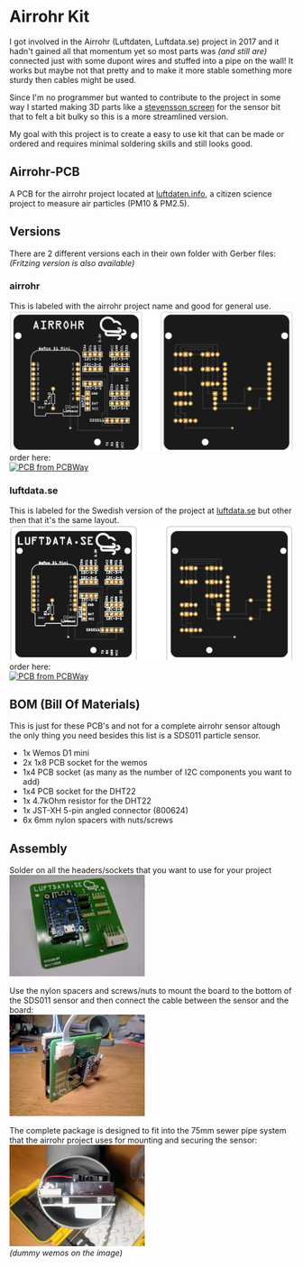 # Airrohr Kit

I got involved in the Airrohr (Luftdaten, Luftdata.se) project in 2017 and it hadn't gained all that momentum yet so most parts was _(and still are)_ connected just with some dupont wires and stuffed into a pipe on the wall! It works but maybe not that pretty and to make it more stable something more sturdy then cables might be used.

Since I'm no programmer but wanted to contribute to the project in some way I started making 3D parts like a [stevensson screen](https://www.thingiverse.com/thing:2821592) for the sensor bit that to felt a bit bulky so this is a more streamlined version.

My goal with this project is to create a easy to use kit that can be made or ordered and requires minimal soldering skills and still looks good.


## Airrohr-PCB
A PCB for the airrohr project located at [luftdaten.info](http://www.luftdaten.info), a citizen science project to measure air particles (PM10 & PM2.5).

## Versions
There are 2 different versions each in their own folder with Gerber files:<br>
*(Fritzing version is also available)*
### airrohr
This is labeled with the airrohr project name and good for general use.
<img src="images/airrohr_screen.png"><br>
order here:<br>
<a href="https://www.pcbway.com/project/shareproject/Airrohr_pcb.html"><img src="https://www.pcbway.com/project/img/images/frompcbway.png" alt="PCB from PCBWay"></img></a>
### luftdata.se
This is labeled for the Swedish version of the project at [luftdata.se](http://www.luftdata.se) but other then that it's the same layout. <br>
<img src="images/luftdata_screen.png"><br>
order here:<br>
<a href="https://www.pcbway.com/project/shareproject/Luftdata_airrohr_pcb.html"><img src="https://www.pcbway.com/project/img/images/frompcbway.png" alt="PCB from PCBWay"></img></a>


## BOM (Bill Of Materials)

This is just for these PCB's and not for a complete airrohr sensor altough the only thing you need besides this list is a SDS011 particle sensor.
- 1x Wemos D1 mini
- 2x 1x8 PCB socket for the wemos
- 1x4 PCB socket (as many as the number of I2C components you want to add)
- 1x4 PCB socket for the DHT22
- 1x 4.7kOhm resistor for the DHT22
- 1x JST-XH 5-pin angled connector (800624)
- 6x 6mm nylon spacers with nuts/screws

## Assembly
Solder on all the headers/sockets that you want to use for your project<br>
<img src="images/soldered_board.jpg" width="240px">

Use the nylon spacers and screws/nuts to mount the board to the bottom of the SDS011 sensor and then connect the cable between the sensor and the board:<br>
<img src="images/pcb_sds011.jpg" width="240px">

The complete package is designed to fit into the 75mm sewer pipe system that the airrohr project uses for mounting and securing the sensor:<br>
<img src="images/airrohr_pcb_pipe.jpg" width="240px"><br>
_(dummy wemos on the image)_
